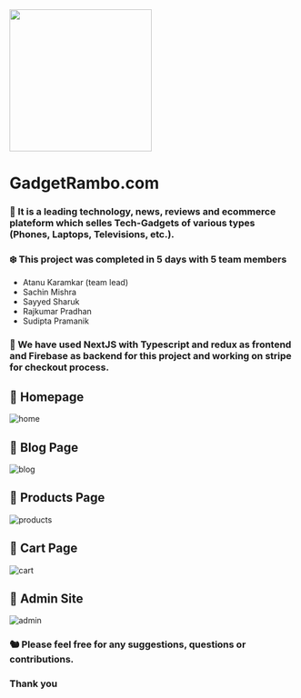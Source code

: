 <img src="https://user-images.githubusercontent.com/112638599/213981790-9e5f4b43-da90-403e-b1ed-c0e122a02114.png" width="250px" />


# GadgetRambo.com

### :nazar_amulet: It is a leading technology, news, reviews and ecommerce plateform which selles Tech-Gadgets of various types (Phones, Laptops, Televisions, etc.).
### :snowflake: This project was completed in 5 days with 5 team members
- Atanu Karamkar (team lead)
- Sachin Mishra
- Sayyed Sharuk
- Rajkumar Pradhan
- Sudipta Pramanik

### :large_blue_diamond: We have used NextJS with Typescript and redux as frontend and Firebase as backend for this project and working on stripe for checkout process.

## :small_blue_diamond: Homepage
![home](https://user-images.githubusercontent.com/112638599/213979464-b2926ec2-65d7-4a3b-9772-d18d3ad05637.jpg)

## :small_blue_diamond: Blog Page
![blog](https://user-images.githubusercontent.com/112638599/213979530-4c8daa8f-021e-4fbf-9783-76ac1c032707.jpg)

## :small_blue_diamond: Products Page
![products](https://user-images.githubusercontent.com/112638599/213979657-62376b31-cb5e-4c00-86e6-57775329b7b9.jpg)

## :small_blue_diamond: Cart Page
![cart](https://user-images.githubusercontent.com/112638599/213979934-930018ab-6e76-4c7b-9f28-9bebfa7aefeb.jpg)


## :small_blue_diamond: Admin Site
![admin](https://user-images.githubusercontent.com/112638599/213979885-9f0b79bc-6bc3-44fd-85a3-3b4e724c708a.jpg)

### :chipmunk: Please feel free for any suggestions, questions or contributions. 
### Thank you 

<!-- it's only for my portfolio
<img src="https://user-images.githubusercontent.com/94675329/215067790-242b6566-714a-4eaf-b992-63b466f04c08.png"/> -->

